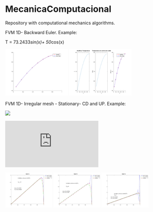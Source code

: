 # MecanicaComputacional

Repository with computational mechanics algorithms.


FVM 1D- Backward Euler.
Example:

T = 73.2433*sin(x)+ 50*cos(x)
<div>
<img src="https://github.com/nicoarato/MecanicaComputacional/blob/main/FVM1D-MR/Analitica-BE.png" width="40%" height="40%" />
<img src="https://github.com/nicoarato/MecanicaComputacional/blob/main/FVM1D-MR/tres.png" width="40%" height="40%" />
</div>


FVM 1D- Irregular mesh - Stationary- CD and UP.
Example:

![](https://latex.codecogs.com/svg.latex?k%20\frac{d^2T}{dx^2}%20-%20v%20\frac{dT}{dx}%20+%20G%20=%200%20%20;%20%20x%20[0,1])

![](https://latex.codecogs.com/svg.latex?T(0)=0;%20T(1)=0)

<div>
<img src="https://github.com/nicoarato/MecanicaComputacional/blob/main/FVM1D-MI/caso%201a.png" width="30%" height="30%" />
<img src="https://github.com/nicoarato/MecanicaComputacional/blob/main/FVM1D-MI/caso%201b.png" width="30%" height="30%" />
<img src="https://github.com/nicoarato/MecanicaComputacional/blob/main/FVM1D-MI/caso%201d.png" width="30%" height="30%" />
</div>
